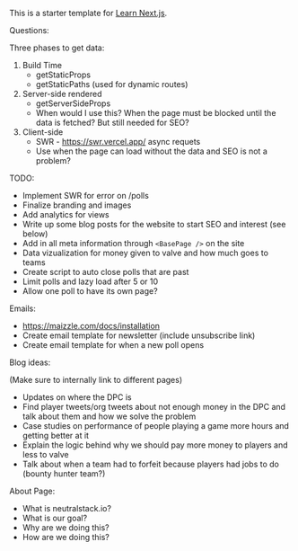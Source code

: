 This is a starter template for [Learn Next.js](https://nextjs.org/learn).

Questions:

Three phases to get data:

1. Build Time
   - getStaticProps
   - getStaticPaths (used for dynamic routes)
2. Server-side rendered
   - getServerSideProps
   - When would I use this? When the page must be blocked until the data is fetched? But still needed for SEO?
3. Client-side
   - SWR - https://swr.vercel.app/ async requets
   - Use when the page can load without the data and SEO is not a problem?

TODO:

- Implement SWR for error on /polls
- Finalize branding and images
- Add analytics for views
- Write up some blog posts for the website to start SEO and interest (see below)
- Add in all meta information through `<BasePage />` on the site
- Data vizualization for money given to valve and how much goes to teams
- Create script to auto close polls that are past
- Limit polls and lazy load after 5 or 10
- Allow one poll to have its own page?

Emails:

- https://maizzle.com/docs/installation
- Create email template for newsletter (include unsubscribe link)
- Create email template for when a new poll opens

Blog ideas:

(Make sure to internally link to different pages)

- Updates on where the DPC is
- Find player tweets/org tweets about not enough money in the DPC and talk about them and how we solve the problem
- Case studies on performance of people playing a game more hours and getting better at it
- Explain the logic behind why we should pay more money to players and less to valve
- Talk about when a team had to forfeit because players had jobs to do (bounty hunter team?)

About Page:

- What is neutralstack.io?
- What is our goal?
- Why are we doing this?
- How are we doing this?
